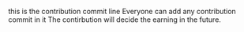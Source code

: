 this is the contribution commit line
Everyone can add any contribution commit in it
The contirbution will decide the earning in the future.
